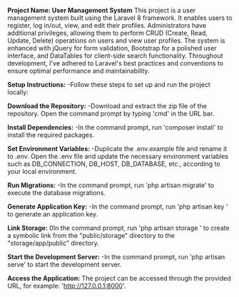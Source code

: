 **Project Name: User Management System**
This project is a user management system built using the Laravel 8 framework. It enables users to register, log in/out, view, and edit their profiles. Administrators have additional privileges, allowing them to perform CRUD (Create, Read, Update, Delete) operations on users and view user profiles. The system is enhanced with jQuery for form validation, Bootstrap for a polished user interface, and DataTables for client-side search functionality. Throughout development, I've adhered to Laravel's best practices and conventions to ensure optimal performance and maintainability.

**Setup Instructions:**
-Follow these steps to set up and run the project locally:

**Download the Repository:**
-Download and extract the zip file of the repository.
Open the command prompt by typing 'cmd' in the URL bar.

**Install Dependencies:**
-In the command prompt, run 'composer install' to install the required packages.

**Set Environment Variables:**
-Duplicate the .env.example file and rename it to .env.
Open the .env file and update the necessary environment variables such as DB_CONNECTION, DB_HOST, DB_DATABASE, etc., according to your local environment.

**Run Migrations:**
-In the command prompt, run 'php artisan migrate' to execute the database migrations.

**Generate Application Key:**
-In the command prompt, run 'php artisan key
' to generate an application key.

**Link Storage:**
0In the command prompt, run 'php artisan storage
' to create a symbolic link from the "public/storage" directory to the "storage/app/public" directory.

**Start the Development Server:**
-In the command prompt, run 'php artisan serve' to start the development server.

**Access the Application:**
The project can be accessed through the provided URL, for example: 'http://127.0.0.1:8000'.
